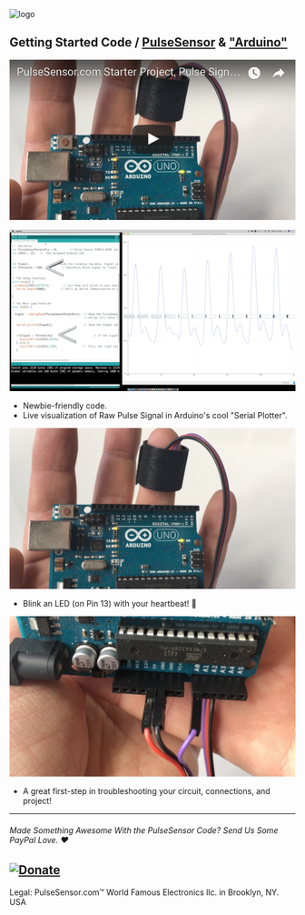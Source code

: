 ![logo](https://avatars0.githubusercontent.com/u/7002937?v=3&s=200)

## Getting Started Code / <a href="http://www.pulsesensor.com">PulseSensor</a>  & <a href="http://arduino.cc/"> "Arduino"</a>

[![Alt text](video-play.png)](https://www.youtube.com/watch?v=82T_zBZQkOE)




![ScreenShot](screenshot-threshold-arrows.png)
* Newbie-friendly code.   
* Live visualization of Raw Pulse Signal in Arduino's cool "Serial Plotter".


![Arduino PulseSensor](Arduino-LEDonPin13-PulseSensor-Pic.jpg)
* Blink an LED (on Pin 13) with your heartbeat!  💓


![Arduino PulseSensor](connections.png)
* A great first-step in troubleshooting your circuit, connections, and project!


--------------------------------------------------------
###### Made Something Awesome With the PulseSensor Code?   Send Us Some PayPal Love. ♥︎ 
[![Donate](https://img.shields.io/badge/Donate-PayPal-green.svg)](https://www.paypal.com/cgi-bin/webscr?cmd=_s-xclick&hosted_button_id=KE4DZA5E9AJQ4) 
--------------------------------------------------------
Legal:  PulseSensor.com™ World Famous Electronics llc. in Brooklyn, NY. USA
